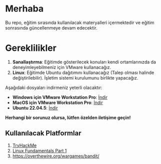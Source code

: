 # Merhaba

Bu repo, eğitim sırasında kullanılacak materyalleri içermektedir ve eğitim sonrasında güncellenmeye devam edecektir.

# Gereklilikler

1. **Sanallaştırma**: Eğitimde gösterilecek konuları kendi ortamlarınızda da deneyimleyebilmeniz için VMware kullanacağız.
2. **Linux**: Eğitimde Ubuntu dağıtımını kullanacağız (Talep olması halinde değiştirilebilir). İşletim sistemi kurulumunu birlikte yapacağız.

Aşağıdaki dosyaları indirmeniz yeterli olacaktır:

- **Windows için VMware Workstation Pro**: [İndir](https://drive.google.com/file/d/1rQuOYXnp0nZVeT5xnS-KJ71BR0YMqm79/view?usp=sharing)
- **MacOS için VMware Workstation Pro**: [İndir](https://drive.google.com/file/d/1eajVi61jExHO2o8Mpm6jK2mBwQl3nUx6/view?usp=sharing)
- **Ubuntu 22.04.5**: [İndir](https://releases.ubuntu.com/22.04/ubuntu-22.04.5-live-server-amd64.iso)

**Herhangi bir sorunuz olursa, lütfen özelden iletişime geçin!**

## Kullanılacak Platformlar

1. [TryHackMe](https://tryhackme.com)
2. [Linux Fundamentals Part 1](https://tryhackme.com/r/room/linuxfundamentalspart1)
3. https://overthewire.org/wargames/bandit/


